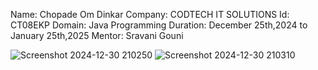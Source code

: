 Name: Chopade Om Dinkar
Company: CODTECH IT SOLUTIONS
Id: CT08EKP
Domain: Java Programming
Duration: December 25th,2024 to January 25th,2025 
Mentor: Sravani Gouni

![Screenshot 2024-12-30 210250](https://github.com/user-attachments/assets/1bb22ba9-8547-4681-abb5-ee246e8a732c)
![Screenshot 2024-12-30 210310](https://github.com/user-attachments/assets/6e9da450-c6c6-44c6-89d0-802f38c97a28)
